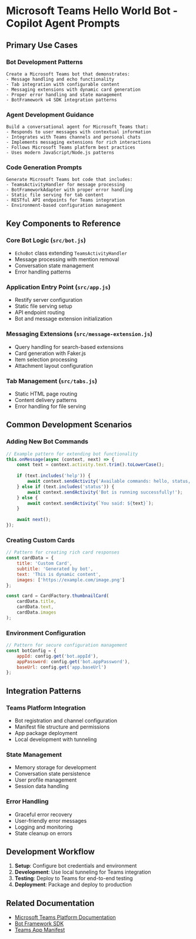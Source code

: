 # Microsoft Teams Hello World Bot - Copilot Agent Prompts

<!--
Copyright (c) Microsoft Corporation. All rights reserved.
Licensed under the MIT License.
-->

## Primary Use Cases

### Bot Development Patterns
```prompt
Create a Microsoft Teams bot that demonstrates:
- Message handling and echo functionality
- Tab integration with configurable content
- Messaging extensions with dynamic card generation
- Proper error handling and state management
- BotFramework v4 SDK integration patterns
```

### Agent Development Guidance
```prompt
Build a conversational agent for Microsoft Teams that:
- Responds to user messages with contextual information
- Integrates with Teams channels and personal chats
- Implements messaging extensions for rich interactions
- Follows Microsoft Teams platform best practices
- Uses modern JavaScript/Node.js patterns
```

### Code Generation Prompts
```prompt
Generate Microsoft Teams bot code that includes:
- TeamsActivityHandler for message processing
- BotFrameworkAdapter with proper error handling
- Static file serving for tab content
- RESTful API endpoints for Teams integration
- Environment-based configuration management
```

## Key Components to Reference

### Core Bot Logic (`src/bot.js`)
- `EchoBot` class extending `TeamsActivityHandler`
- Message processing with mention removal
- Conversation state management
- Error handling patterns

### Application Entry Point (`src/app.js`)
- Restify server configuration
- Static file serving setup
- API endpoint routing
- Bot and message extension initialization

### Messaging Extensions (`src/message-extension.js`)
- Query handling for search-based extensions
- Card generation with Faker.js
- Item selection processing
- Attachment layout configuration

### Tab Management (`src/tabs.js`)
- Static HTML page routing
- Content delivery patterns
- Error handling for file serving

## Common Development Scenarios

### Adding New Bot Commands
```javascript
// Example pattern for extending bot functionality
this.onMessage(async (context, next) => {
    const text = context.activity.text.trim().toLowerCase();
    
    if (text.includes('help')) {
        await context.sendActivity('Available commands: hello, status, help');
    } else if (text.includes('status')) {
        await context.sendActivity('Bot is running successfully!');
    } else {
        await context.sendActivity(`You said: ${text}`);
    }
    
    await next();
});
```

### Creating Custom Cards
```javascript
// Pattern for creating rich card responses
const cardData = {
    title: 'Custom Card',
    subtitle: 'Generated by bot',
    text: 'This is dynamic content',
    images: ['https://example.com/image.png']
};

const card = CardFactory.thumbnailCard(
    cardData.title,
    cardData.text,
    cardData.images
);
```

### Environment Configuration
```javascript
// Pattern for secure configuration management
const botConfig = {
    appId: config.get('bot.appId'),
    appPassword: config.get('bot.appPassword'),
    baseUrl: config.get('app.baseUrl')
};
```

## Integration Patterns

### Teams Platform Integration
- Bot registration and channel configuration
- Manifest file structure and permissions
- App package deployment
- Local development with tunneling

### State Management
- Memory storage for development
- Conversation state persistence
- User profile management
- Session data handling

### Error Handling
- Graceful error recovery
- User-friendly error messages
- Logging and monitoring
- State cleanup on errors

## Development Workflow

1. **Setup**: Configure bot credentials and environment
2. **Development**: Use local tunneling for Teams integration
3. **Testing**: Deploy to Teams for end-to-end testing
4. **Deployment**: Package and deploy to production

## Related Documentation
- [Microsoft Teams Platform Documentation](https://docs.microsoft.com/microsoftteams/platform/)
- [Bot Framework SDK](https://docs.microsoft.com/azure/bot-service/)
- [Teams App Manifest](https://docs.microsoft.com/microsoftteams/platform/resources/schema/manifest-schema)
